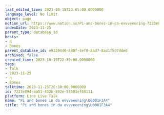 ```yaml
---
last_edited_time: 2023-10-15T23:05:00.0000000
language_level: No limit
object: page
notion_url: https://www.notion.so/Pi-and-bones-in-da-evvveeening-7223e894aa51432b892e58501ef68111
indexDate: 2023-11-25
parent_type: database_id
hosts:
- π
- Bones
parent_database_id: e9339446-880f-4ef0-8ad7-8ad1f507dded
archived: false
created_time: 2023-10-15T22:39:00.0000000
tags:
- Talk
- 2023-11-25
- π
- Bones
talktime: 2023-11-25T20:30:00.0000000
id: 7223e894-aa51-432b-892e-58501ef68111
platform: Line Live Talk
name: "Pi and bones in da evvveeening\U0001F3A4"
title: "Pi and bones in da evvveeening\U0001F3A4"
---
```



   
   
   
   

   
























